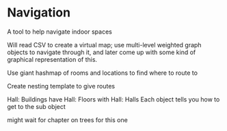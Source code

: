 # Navigation
A tool to help navigate indoor spaces

Will read CSV to create a virtual map; use multi-level weighted graph objects to navigate through it, and later come up with some kind of graphical representation of this.

Use giant hashmap of rooms and locations to find where to route to

Create nesting template to give routes 

Hall: Buildings have Hall: Floors with Hall: Halls
Each object tells you how to get to the sub object


might wait for chapter on trees for this one